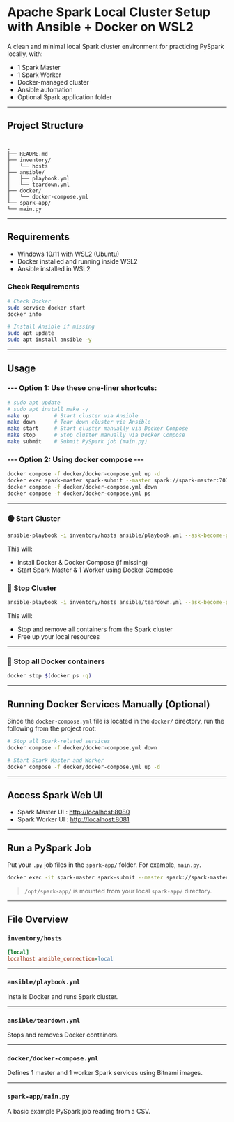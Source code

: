 # Apache Spark Local Cluster Setup with Ansible + Docker on WSL2

A clean and minimal local Spark cluster environment for practicing PySpark locally, with:

* 1 Spark Master  
* 1 Spark Worker  
* Docker-managed cluster  
* Ansible automation  
* Optional Spark application folder

---

## Project Structure

```

.
├── README.md
├── inventory/
│   └── hosts
├── ansible/
│   ├── playbook.yml
│   └── teardown.yml
├── docker/
│   └── docker-compose.yml 
└── spark-app/
└── main.py

````

---

## Requirements

* Windows 10/11 with WSL2 (Ubuntu)
* Docker installed and running inside WSL2
* Ansible installed in WSL2

### Check Requirements

```bash
# Check Docker
sudo service docker start
docker info

# Install Ansible if missing
sudo apt update
sudo apt install ansible -y
````

---

## Usage

### --- Option 1: Use these one-liner shortcuts: 

```bash
# sudo apt update
# sudo apt install make -y
make up        # Start cluster via Ansible
make down      # Tear down cluster via Ansible
make start     # Start cluster manually via Docker Compose
make stop      # Stop cluster manually via Docker Compose
make submit    # Submit PySpark job (main.py)
```
### --- Option 2: Using docker compose ---
```bash
docker compose -f docker/docker-compose.yml up -d
docker exec spark-master spark-submit --master spark://spark-master:7077 /opt/spark-app/main.py
docker compose -f docker/docker-compose.yml down
docker compose -f docker/docker-compose.yml ps
```
---

### 🟢 Start Cluster

```bash
ansible-playbook -i inventory/hosts ansible/playbook.yml --ask-become-pass
```

This will:

* Install Docker & Docker Compose (if missing)
* Start Spark Master & 1 Worker using Docker Compose

### 🔴 Stop Cluster

```bash
ansible-playbook -i inventory/hosts ansible/teardown.yml --ask-become-pass
```

This will:

* Stop and remove all containers from the Spark cluster
* Free up your local resources

---

### 🔴 Stop all Docker containers

```bash
docker stop $(docker ps -q)
```

---

## Running Docker Services Manually (Optional)

Since the `docker-compose.yml` file is located in the `docker/` directory, run the following from the project root:

```bash
# Stop all Spark-related services
docker compose -f docker/docker-compose.yml down

# Start Spark Master and Worker
docker compose -f docker/docker-compose.yml up -d
```

---

## Access Spark Web UI

* Spark Master UI : [http://localhost:8080](http://localhost:8080)
* Spark Worker UI : [http://localhost:8081](http://localhost:8081)

---

## Run a PySpark Job

Put your `.py` job files in the `spark-app/` folder. For example, `main.py`.

```bash
docker exec -it spark-master spark-submit --master spark://spark-master:7077 /opt/spark-app/main.py
```

> `/opt/spark-app/` is mounted from your local `spark-app/` directory.

---

## File Overview

### `inventory/hosts`

```ini
[local]
localhost ansible_connection=local
```

---

### `ansible/playbook.yml`

Installs Docker and runs Spark cluster.

---

### `ansible/teardown.yml`

Stops and removes Docker containers.

---

### `docker/docker-compose.yml`

Defines 1 master and 1 worker Spark services using Bitnami images.

---

### `spark-app/main.py`

A basic example PySpark job reading from a CSV.
